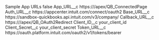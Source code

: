 <?xml version="1.0" encoding="UTF-8"?>
<CustomMetadata xmlns="http://soap.sforce.com/2006/04/metadata" xmlns:xsi="http://www.w3.org/2001/XMLSchema-instance" xmlns:xsd="http://www.w3.org/2001/XMLSchema">
    <label>Sample App URLs</label>
    <protected>false</protected>
    <values>
        <field>App_URL__c</field>
        <value xsi:type="xsd:string">https://<your_org_url>/apex/QB_ConnectedPage</value>
    </values>
    <values>
        <field>Auth_URL__c</field>
        <value xsi:type="xsd:string">https://appcenter.intuit.com/connect/oauth2</value>
    </values>
    <values>
        <field>Base_URL__c</field>
        <value xsi:type="xsd:string">https://sandbox-quickbooks.api.intuit.com/v3/company/</value>
    </values>
    <values>
        <field>Callback_URL__c</field>
        <value xsi:type="xsd:string">https://<your_org_url>/apex/QB_OAuth2Redirect</value>
    </values>
    <values>
        <field>Client_ID__c</field>
        <value xsi:type="xsd:string">your_client_id</value>
    </values>
    <values>
        <field>Client_Secret__c</field>
        <value xsi:type="xsd:string">your_client_secret</value>
    </values>
    <values>
        <field>Token_URL__c</field>
        <value xsi:type="xsd:string">https://oauth.platform.intuit.com/oauth2/v1/tokens/bearer</value>
    </values>
</CustomMetadata>
